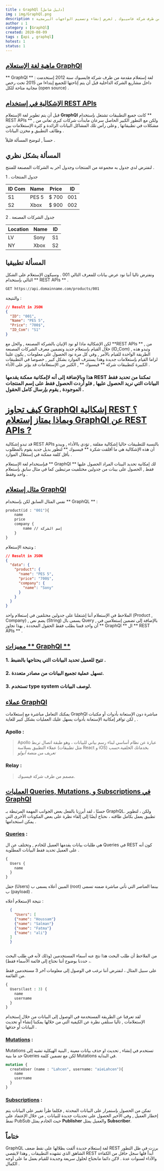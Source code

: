 ```yaml
---
title : GraphQl [دليل شامل]
img : img/GraphQl.png
description : لغة إستعلام جديدة مطورة من طرف شركة فاسيبوك , لغرض إنشاء وتصميم الواجهات البرمجية APIs.
author : 1
category : [GraphQl]
created: 2020-08-09
tags : [api , graphql]
hotest: 1
status: 1
---
```

##  [ماهية لغة الإستعلام GraphQl](#ماهية-لغة-الإستعلام-graphql)

** GraphQl ** : لغة إستعلام مقدمة من طرف شركة فايسبوك سنة 2012 إستخدمت داخل مشاريع الشركة الداخلية قبل أن يتم إتاحتها للجميع إبتداءا من 2015 تحت رخص مجانية متاحة للكل (open source) .


## [الإشكالية في إستخدام REST APIs](#الإشكالية-في-إستخدام-rest-apis)

قبل أن يتم تطوير لغة الإستعلام **GraphQl** كانت جميع التطبيقات تشتغل بإستخدام ** REST APIs ** , ولكن مع التطور الكبير الحاصل سرعان مابدأت شركات كبرى تعاني من مشكلات في تطبيقاتها , وعلى رأس تلك المشاكل البيانات الزائدة و كثرة الإستعلامات بين وظائف التطبيق و مخزن البيانات .

 حسناً , لنوضح المسألة قليلاً .

## المسألة بشكل نظري

لنفترض لدي جدول به مجموعة من المنتجات وجدول آخر به الشركات المصنعة للمنتج .

1 . جدول المنتجات

| ID Com | Name  | Price | ID  |
| ------ | ----- | ----- | --- |
| S1     | PES 5 | $ 700 | 001 |
| S2     | Xbox  | $ 900 | 002 |
 
2 . جدول الشركات المصنعة

| Location | Name | ID  |
| -------- | ---- | --- |
| LV       | Sony | S1  |
| NY       | Xbox | S2  |

## المسألة تطبيقيا

ونفترض تاليا أننا نود عرض بيانات للمعرف التالي 001 .
وسيكون الإستعلام على الشكل التالي بإستخدام ** REST APIs ** .

```bash
GET https://api.domainname.com/products/001
```

والنتيجة : 

```json
// Result in JSON
{
  "ID": "001",
  "Name": "PES 5",
  "Price": "700$",
  "ID_Com": "S1"
}
```

 لكن الإشكالية ماذا لو نود الإتيان بالشركة المصنعة , والحل مع **REST APIs ** , من خلال القيام بإستعلام جديد وتضمين معرف الشركات المصنعة (ID_Com) , وتبدو هذه الطريقة الواحدة للقيام بالأمر , وفي كل مرة نود الحصول على معلومات , يكون علينا لزاما القيام بإستعلامات جديدة وهذا يستنزف الموارد بشكل كبير , خصوصا في التطبيقات الكبيرة كتطبيقات شركة ** فيسبوك  ** , الكثير من الإستعلامات قد يؤثر على الأداء .

### هذا وبالإضافة إلى أنه لاإمكانية ممكنة يقدمها REST تمكننا من تحديد فقط البيانات التي نريد الحصول عليها , فلو أردت الحصول  فقط على إسم المنتجات الموجودة , يقوم بإرسال كامل الحقول .


# [كيف تجاوز GraphQl إشكالية REST ؟ وبماذا يمتاز إستعلام GraphQl عن REST APIs ?](#كيف-تجاوز-graphql-إشكالية-rest--وبماذا-يمتاز-إستعلام-graphql-عن-rest-apis-)


قد تبدو إشكالية REST APIs بالنسبة للتطبيقات حاليا إشكالية مقلقة , تؤدي باالأداء , ويبدو أن هذه الإشكالية هي ما أقلقت شكرة ** فيسبوك ** لتطور بديل جديد يقوم بالمطلوب بأقل كلفة ممكنة في إستغلال الموارد .

فبإستخدام لغة الإستعلام ** GraphQl **  لك إمكانية تحديد البينات المراد الحصول عليها فقط , الحصول على بينات من جدولين مختلفيت مرتبطين كما في مثال سابق بإستعلام واحد وفقط .

## [مثال إستعلام GraphQl](#مثال-إستعلام-graphql)

نفس المثال السابق لكن بإستخدام ** GraphQL ** :

```graphql
product(id : "001"){
    name
    price
    company {
        name // إسم الشركة
    }
}
```

ونتيجة الإستعلام : 

```json
// Result in JSON
{
  "data": {
    "product": {
      "name": "PES 5",
      "price": "700$",
      "company": {
        "name": "Sony"
      }
    }
  }
}
```

الملاحظ في الإستعلام أننا إشتغلنا على جدولين مختلفين في إستعلام واحد (Product , Company) , يضم نص (String) يسمى بال Query , بالإضافة إلى تضمين إستعلامين في آن واحد قمنا بطلب فقط الحقول المحددة , بهذا تجاوز ** GraphQl ** ال ** REST APIs ** .

## [مميزات ** GraphQl ** ](#ومن-مميزات-graphql)

### 1. تتيح للعميل تحديد البيانات التي يحتاجها بالضبط .
### 2. تسهل عملية تجميع البيانات من مصادر متعددة.
### 3. تستخدم type system لوصف البيانات.

## [عملاء GraphQl](#عملاء-graphql)

يمكنك التعامل مباشرة مع إستعلامات GraphQl مباشرة دون الإستعانة بأدوات أو مكتبات , لكن توافر إمكانية الإستعانة بأدوات يسهل عليك العمليات بشكل كبير للغاية .

### Apollo : 

> Apollo عبارة عن نظام أساسي لبناء رسم بياني للبيانات ، وهو طبقة اتصال تربط عملاء التطبيق بسلاسة (مثل تطبيقات React و iOS) بخدماتك الخلفية.*حسب تعريف من منصة أبولو*

### Relay :

> مصمم من طرف شركة فيسبوك.

## [العمليات Queries, Mutations, و Subscriptions في GraphQl](#العمليات-queries-mutations-و-subscriptions-في-graphql)

حسنًا ، لقد أبرزنا بالفعل بعض الجوانب المهمة المرتبطة بـ GraphQL. ولكن ، لتطوير تطبيق يعمل بكامل طاقته ، نحتاج أيضًا إلى إلقاء نظرة على بعض المكونات الأخرى التي يمكن استخدامها .

### [Queries](#queries) :

هي طلبات بيانات يقدمها العميل للخادم , وتختلف عن ال Queries في REST كون أنه على العميل تحديد فقط البيانات المطلوبة .

```graphql
{
  Users {
    name
  }
}
```

حقل (Users) المبين أعلاه يسمى ب (root) بينما العناصر التي تأتي مباشرة ضمنه تسمى ب (payload) .

نتيجة الإستعلام أعلاه : 

```json
  {
    "Users": [    
    {"name": "Houssam"}
    {"name": "Salman"}
    {"name": "Fatma"}
    {"name": "ali"}
  ]
  }
  
```

من الملاحظ أن طلب البحث هذا نتج عنه أسماء المستخدمين (وذلك لأنه في طلب البحث ، حددنا بوضوح أننا نحتاج إلى قائمة الأسماء فقط). 

على سبيل المثال ، لنفترض أننا نرغب في الوصول إلى معلومات آخر 3 مستخدمين فقط من القائمة. 

```graphql
{
  Users(last : 3) {
    name
    username
  }
}
```

لقد تعرفنا عن الطريقة المستخدمة في الوصول إلى البيانات من خلال إستخدام الإستعلامات , تاليا سنلقي نظرة عن الكيفية التي من خلالها يمكننا إنشاء أو تحديث البيانات أو حذفها .


### [Mutations](#mutations) :

Mutations تستخدم في إنشاء , تحديث او حذف بيانات معينة , البنية الهيكلية تشبه إلى حد ما بنية Queries لكن مع تضمين كلمة Mutations في البداية.

```graphql
mutation {
  createUser (name : "Lahcen", username: "aieLahcen"){
    name
    username
  }
}
```

### [Subscriptions](#subscriptions) :

تمكن من الحصول بإستمرار على البيانات المحدثة , فكلما طرأ تغيير على البيانات يتم إخطار العميل , وفي الأخير الحصول على تحديثات جديدة للبيانات , من خلال الإعتماد على نمط PubSub حيث الخادم  يمثل **Publisher** والعميل  يمثل **Subscriber**.


## ختاماً

GraphQL لغة إستعلام جديدة ألقت بظلالها على نقط ضعف REST برزت في ظل التطور الشاهق الذي تشهده التطبيقات , وهذا لايقصي REST أبداً فلها سجل حافل من الكفاءة والآداء لسنوات عدة . لاكن دائما مانحتاج لحلول سريعة وجديدة للقيام بعمل ما على أوجه الكمال .





